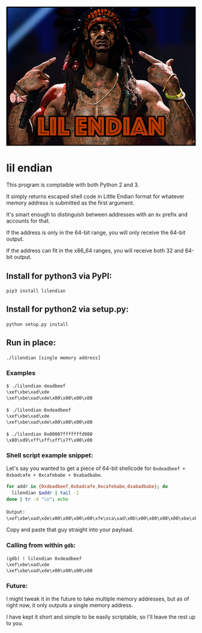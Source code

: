 ![lil endian](https://raw.githubusercontent.com/phx/lilendian/master/lilendian.png)

# lil endian

This program is comptaible with both Python 2 and 3.

It simply returns escaped shell code in Little Endian format for whatever memory address is submitted as the first argument.

It's smart enough to distinguish between addresses with an `0x` prefix and accounts for that.

If the address is only in the 64-bit range, you will only receive the 64-bit output.

If the address can fit in the x86_64 ranges, you will receive both 32 and 64-bit output.

## Install for python3 via PyPI:

`pip3 install lilendian`

## Install for python2 via setup.py:

`python setup.py install`

## Run in place:

`./lilendian [single memory address]`

### Examples

```
$ ./lilendian deadbeef
\xef\xbe\xad\xde
\xef\xbe\xad\xde\x00\x00\x00\x00

$ ./lilendian 0xdeadbeef
\xef\xbe\xad\xde
\xef\xbe\xad\xde\x00\x00\x00\x00

$ ./lilendian 0x00007fffffffd980
\x80\xd9\xff\xff\xff\x7f\x00\x00
```

### Shell script example snippet:

Let's say you wanted to get a piece of 64-bit shellcode for `0xdeadbeef + 0xbadcafe + 0xcafebabe + 0xabadbabe`.

```sh
for addr in {0xdeadbeef,0xbadcafe,0xcafebabe,0xabadbabe}; do
  lilendian $addr | tail -1
done | tr -d "\n"; echo

Output:
\xef\xbe\xad\xde\x00\x00\x00\x00\xfe\xca\xad\x0b\x00\x00\x00\x00\xbe\xba\xfe\xca\x00\x00\x00\x00\xbe\xba\xad\xab\x00\x00\x00\x00  
```

Copy and paste that guy straight into your payload.

### Calling from within `gdb`:

```
(gdb) ! lilendian 0xdeadbeef
\xef\xbe\xad\xde
\xef\xbe\xad\xde\x00\x00\x00\x00
```

### Future:

I might tweak it in the future to take multiple memory addresses, but as of right now, it only outputs a single memory address.

I have kept it short and simple to be easily scriptable, so I'll leave the rest up to you.
